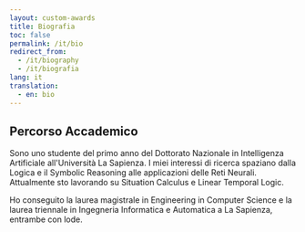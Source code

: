 ```yaml
---
layout: custom-awards
title: Biografia
toc: false
permalink: /it/bio
redirect_from:
  - /it/biography
  - /it/biografia
lang: it
translation: 
  - en: bio
---
```


## Percorso Accademico

Sono uno studente del primo anno del Dottorato Nazionale in Intelligenza Artificiale all'Università La Sapienza.
I miei interessi di ricerca spaziano dalla Logica e il Symbolic Reasoning alle applicazioni delle Reti Neurali.
Attualmente sto lavorando su Situation Calculus e Linear Temporal Logic.

Ho conseguito la laurea magistrale in Engineering in Computer Science e la laurea triennale in Ingegneria Informatica e Automatica a La Sapienza, entrambe con lode.